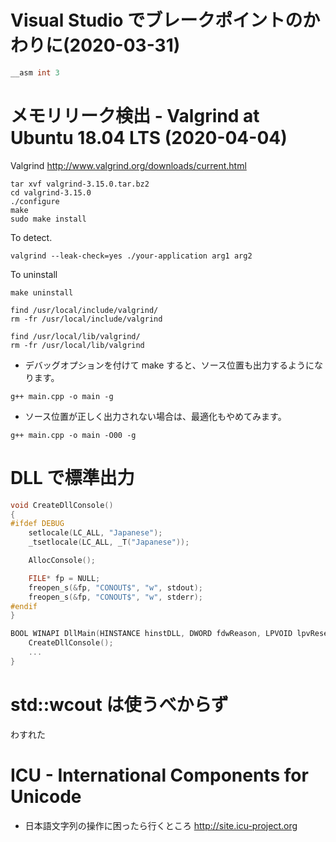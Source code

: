 # Visual Studio でブレークポイントのかわりに(2020-03-31)

```cpp
__asm int 3
```

# メモリリーク検出 - Valgrind at Ubuntu 18.04 LTS (2020-04-04)

Valgrind http://www.valgrind.org/downloads/current.html

```
tar xvf valgrind-3.15.0.tar.bz2
cd valgrind-3.15.0
./configure
make
sudo make install
```

To detect.

```
valgrind --leak-check=yes ./your-application arg1 arg2
```

To uninstall

```
make uninstall

find /usr/local/include/valgrind/
rm -fr /usr/local/include/valgrind

find /usr/local/lib/valgrind/
rm -fr /usr/local/lib/valgrind
```

* デバッグオプションを付けて make すると、ソース位置も出力するようになります。

```
g++ main.cpp -o main -g
```

* ソース位置が正しく出力されない場合は、最適化もやめてみます。

```
g++ main.cpp -o main -O00 -g
```


# DLL で標準出力

```CPP
void CreateDllConsole()
{
#ifdef DEBUG
	setlocale(LC_ALL, "Japanese");
	_tsetlocale(LC_ALL, _T("Japanese"));

	AllocConsole();

	FILE* fp = NULL;
	freopen_s(&fp, "CONOUT$", "w", stdout);
	freopen_s(&fp, "CONOUT$", "w", stderr);
#endif
}

BOOL WINAPI DllMain(HINSTANCE hinstDLL, DWORD fdwReason, LPVOID lpvReserved) {
	CreateDllConsole();
	...
}
```

# std::wcout は使うべからず

わすれた

# ICU - International Components for Unicode
* 日本語文字列の操作に困ったら行くところ
  http://site.icu-project.org
